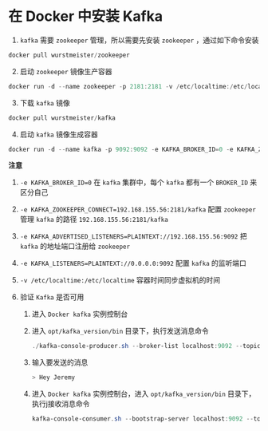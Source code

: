 # 在 Docker 中安装 Kafka

1. `kafka` 需要 `zookeeper` 管理，所以需要先安装 `zookeeper` ，通过如下命令安装

```powershell
docker pull wurstmeister/zookeeper
```

2. 启动 `zookeeper` 镜像生产容器

```powershell
docker run -d --name zookeeper -p 2181:2181 -v /etc/localtime:/etc/localtime wurstmeister/zookeeper
```

3. 下载 `kafka` 镜像

```powershell
docker pull wurstmeister/kafka
```

4. 启动 `kafka` 镜像生成容器

```powershell
docker run -d --name kafka -p 9092:9092 -e KAFKA_BROKER_ID=0 -e KAFKA_ZOOKEEPER_CONNECT=172.23.81.147:2181/kafka -e KAFKA_ADVERTISED_LISTENERS=PLAINTEXT://172.23.81.147:9092 -e KAFKA_LISTENERS=PLAINTEXT://0.0.0.0:9092 -v /etc/localtime:/etc/localtime wurstmeister/kafka 
```

**注意**

1. `-e KAFKA_BROKER_ID=0` 在 `kafka` 集群中，每个 `kafka` 都有一个 `BROKER_ID` 来区分自己

2. `-e KAFKA_ZOOKEEPER_CONNECT=192.168.155.56:2181/kafka` 配置 `zookeeper` 管理 `kafka` 的路径 `192.168.155.56:2181/kafka`

3. `-e KAFKA_ADVERTISED_LISTENERS=PLAINTEXT://192.168.155.56:9092` 把 `kafka` 的地址端口注册给 `zookeeper`

4. `-e KAFKA_LISTENERS=PLAINTEXT://0.0.0.0:9092` 配置 `kafka` 的监听端口

5. `-v /etc/localtime:/etc/localtime` 容器时间同步虚拟机的时间

6. 验证 `Kafka` 是否可用
   
   1. 进入 `Docker kafka` 实例控制台
   
   2. 进入 `opt/kafka_version/bin` 目录下，执行发送消息命令
      
      ```powershell
      ./kafka-console-producer.sh --broker-list localhost:9092 --topic jeremy
      ```
   
   3. 输入要发送的消息
      
      ```powershell
      > Hey Jeremy
      ```
   
   4. 进入 `Docker kafka` 实例控制台，进入 `opt/kafka_version/bin` 目录下，执行j接收消息命令
      
      ```powershell
      kafka-console-consumer.sh --bootstrap-server localhost:9092 --topic jeremy --from-beginning
      ```


